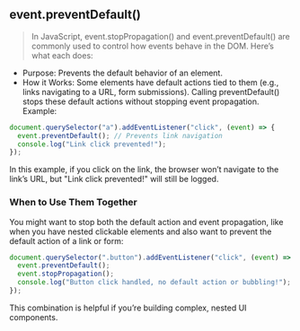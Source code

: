 ## event.preventDefault()

>In JavaScript, event.stopPropagation() and event.preventDefault() are commonly used to control how events behave in the DOM. Here’s what each does:

- Purpose: Prevents the default behavior of an element.
- How it Works: Some elements have default actions tied to them (e.g., links navigating to a URL, form submissions). Calling preventDefault() stops these default actions without stopping event propagation.
  Example:
```javascript
document.querySelector("a").addEventListener("click", (event) => {
  event.preventDefault(); // Prevents link navigation
  console.log("Link click prevented!");
});
```
In this example, if you click on the link, the browser won’t navigate to the link’s URL, but "Link click prevented!" will still be logged.

### When to Use Them Together

You might want to stop both the default action and event propagation, like when you have nested clickable elements and also want to prevent the default action of a link or form:
```javascript
document.querySelector(".button").addEventListener("click", (event) => {
  event.preventDefault();
  event.stopPropagation();
  console.log("Button click handled, no default action or bubbling!");
});
```
This combination is helpful if you’re building complex, nested UI components.
